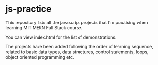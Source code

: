 # js-practice

This repository lists all the javascript projects that I'm practising when learning MIT MERN Full Stack course.

You can view index.html for the list of demonstrations.

The projects have been added following the order of learning sequence, 
related to basic data types, data structures, control statements, loops, object oriented programming etc.
